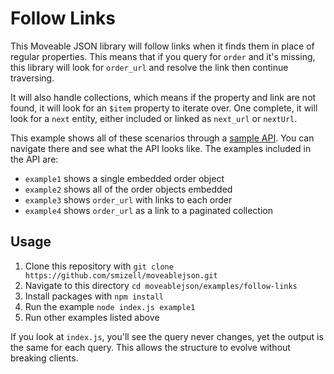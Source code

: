 # Follow Links

This Moveable JSON library will follow links when it finds them in place of regular properties. This means that if you query for `order` and it's missing, this library will look for `order_url` and resolve the link then continue traversing. 

It will also handle collections, which means if the property and link are not found, it will look for an `$item` property to iterate over. One complete, it will look for a `next` entity, either included or linked as `next_url` or `nextUrl`.

This example shows all of these scenarios through a [sample API](https://moveablejsonapi.glitch.me/). You can navigate there and see what the API looks like. The examples included in the API are:

* `example1` shows a single embedded order object
* `example2` shows all of the order objects embedded
* `example3` shows `order_url` with links to each order
* `example4` shows `order_url` as a link to a paginated collection

## Usage

1. Clone this repository with `git clone https://github.com/smizell/moveablejson.git`
1. Navigate to this directory `cd moveablejson/examples/follow-links`
1. Install packages with `npm install`
1. Run the example `node index.js example1`
1. Run other examples listed above

If you look at `index.js`, you'll see the query never changes, yet the output is the same for each query. This allows the structure to evolve without breaking clients.
